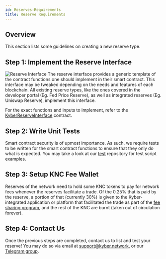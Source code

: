 ```yaml
---
id: Reserves-Requirements
title: Reserve Requirements
---
```

## Overview
This section lists some guidelines on creating a new reserve type.

## Step 1: Implement the Reserve Interface
![Reserve Interface](/uploads/reserveinterface.png "Reserve Interface")
The reserve interface provides a generic template of the contract functions one should implement in their smart contract. This interface may be tweaked depending on the needs and features of each blockchain. All existing reserve types, like the ones covered in the developer portal (Eg. Fed Price Reserve), as well as integrated reserves (Eg. Uniswap Reserve), implement this interface.

For the exact functions and inputs to implement, refer to the [KyberReserveInterface](api_abi-kyberreserveinterface.md) contract.

## Step 2: Write Unit Tests
Smart contract security is of upmost importance. As such, we require tests to be written for the smart contract functions to ensure that they only do what is expected. You may take a look at our [test](https://github.com/KyberNetwork/smart-contracts/tree/master/test) repository for test script examples.

## Step 3: Setup KNC Fee Wallet
Reserves of the network need to hold some KNC tokens to pay for network fees whenever the reserves facilitate a trade. Of the 0.25% that is paid by the reserve, a portion of that (currently 30%) is given to the Kyber-integrated application or platform that facilitated the trade as part of the [fee sharing program](integrations-feesharing.md#fee-example), and the rest of the KNC are burnt (taken out of circulation forever).

## Step 4: Contact Us
Once the previous steps are completed, contact us to list and test your reserve! You may do so via email at support@kyber.network, or our [Telegram group](https://t.me/kyberdeveloper).
